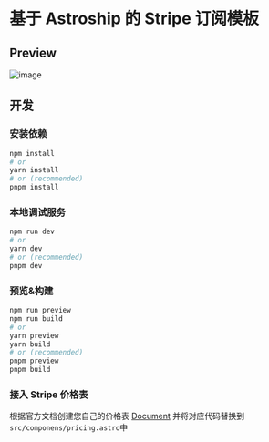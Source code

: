 # 基于 Astroship 的 Stripe 订阅模板

## Preview

![image](https://cloudcache.tencent-cloud.com/qcloud/ui/static/static_source_business/c6527c27-dbf8-4179-8c98-ad56388a0250.png)

## 开发
### 安装依赖
```bash
npm install
# or
yarn install
# or (recommended)
pnpm install
```

### 本地调试服务

```bash
npm run dev
# or
yarn dev
# or (recommended)
pnpm dev
```

### 预览&构建

```bash
npm run preview
npm run build
# or
yarn preview
yarn build
# or (recommended)
pnpm preview
pnpm build
```


### 接入 Stripe 价格表
根据官方文档创建您自己的价格表
[Document](https://docs.stripe.com/payments/checkout/pricing-table)
并将对应代码替换到`src/componens/pricing.astro`中